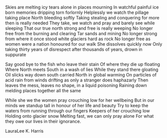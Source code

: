 Skies are melting icy tears alone in places mourning
In watchful painful ice born memories dripping torn forlornly
Helplessly we watch the pillage taking place North bleeding softly
Taking stealing and conquering for more then is really needed
They take, we watch and pray and barely see while sleeping
That our true north strong and free is really weeping
No longer free from the burning and clearing
Tar sands and mining
No longer strong from where it once stood white glaciers hard as rock
No longer free as women were a nation honoured for our walk
She dissolves quickly now
Only taking thirty years of disrespect after thousands of years, drown in suppurate
 
Say good bye to the fish who leave their stain
Of where they die up floating
Where North meets South in a wash of lies
While they stand there gloating
Oil slicks way down south carried North in global warming
On particles of acid rain from winds drifting as only a stranger does haphazarly
Then leaves the mess, leaves no shape, in a liquid poisoning
Raining down melding places together all the same
 
While she we the women pray crouching low for her wellbeing
But in our minds we standup tall in honour of her life and beauty
Try to keep the waters from running through our fingers
Keepers of her crouching low
Holding onto glacier snow
Melting fast, we can only pray alone
For what they owe our lives in their ignorance.

LauraLee K. Harris